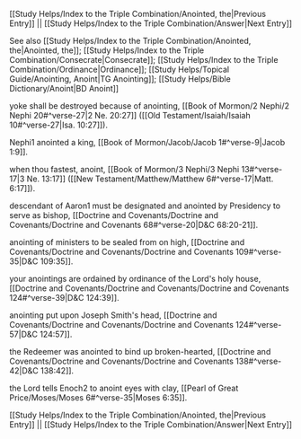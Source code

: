 [[Study Helps/Index to the Triple Combination/Anointed, the|Previous Entry]]  ||  [[Study Helps/Index to the Triple Combination/Answer|Next Entry]]

 See also [[Study Helps/Index to the Triple Combination/Anointed, the|Anointed, the]]; [[Study Helps/Index to the Triple Combination/Consecrate|Consecrate]]; [[Study Helps/Index to the Triple Combination/Ordinance|Ordinance]]; [[Study Helps/Topical Guide/Anointing, Anoint|TG Anointing]]; [[Study Helps/Bible Dictionary/Anoint|BD Anoint]]

 yoke shall be destroyed because of anointing, [[Book of Mormon/2 Nephi/2 Nephi 20#^verse-27|2 Ne. 20:27]] ([[Old Testament/Isaiah/Isaiah 10#^verse-27|Isa. 10:27]]).

 Nephi1 anointed a king, [[Book of Mormon/Jacob/Jacob 1#^verse-9|Jacob 1:9]].

 when thou fastest, anoint, [[Book of Mormon/3 Nephi/3 Nephi 13#^verse-17|3 Ne. 13:17]] ([[New Testament/Matthew/Matthew 6#^verse-17|Matt. 6:17]]).

 descendant of Aaron1 must be designated and anointed by Presidency to serve as bishop, [[Doctrine and Covenants/Doctrine and Covenants/Doctrine and Covenants 68#^verse-20|D&C 68:20-21]].

 anointing of ministers to be sealed from on high, [[Doctrine and Covenants/Doctrine and Covenants/Doctrine and Covenants 109#^verse-35|D&C 109:35]].

 your anointings are ordained by ordinance of the Lord's holy house, [[Doctrine and Covenants/Doctrine and Covenants/Doctrine and Covenants 124#^verse-39|D&C 124:39]].

 anointing put upon Joseph Smith's head, [[Doctrine and Covenants/Doctrine and Covenants/Doctrine and Covenants 124#^verse-57|D&C 124:57]].

 the Redeemer was anointed to bind up broken-hearted, [[Doctrine and Covenants/Doctrine and Covenants/Doctrine and Covenants 138#^verse-42|D&C 138:42]].

 the Lord tells Enoch2 to anoint eyes with clay, [[Pearl of Great Price/Moses/Moses 6#^verse-35|Moses 6:35]].

[[Study Helps/Index to the Triple Combination/Anointed, the|Previous Entry]]  ||  [[Study Helps/Index to the Triple Combination/Answer|Next Entry]]